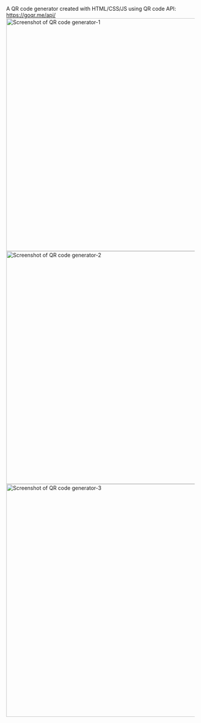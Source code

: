 A QR code generator created with HTML/CSS/JS using QR code API: https://goqr.me/api/ 
<img width="620" alt="Screenshot of QR code generator-1" src="https://github.com/user-attachments/assets/c3bc5cbb-8203-41b3-ac67-7993a4ba5b49">
<img width="620" alt="Screenshot of QR code generator-2" src="https://github.com/user-attachments/assets/fc60fb04-3e66-4ead-8efb-201a1bfd84c6">
<img width="620" alt="Screenshot of QR code generator-3" src="https://github.com/user-attachments/assets/655da89d-0351-4a70-ab4a-14e70efc548d">

